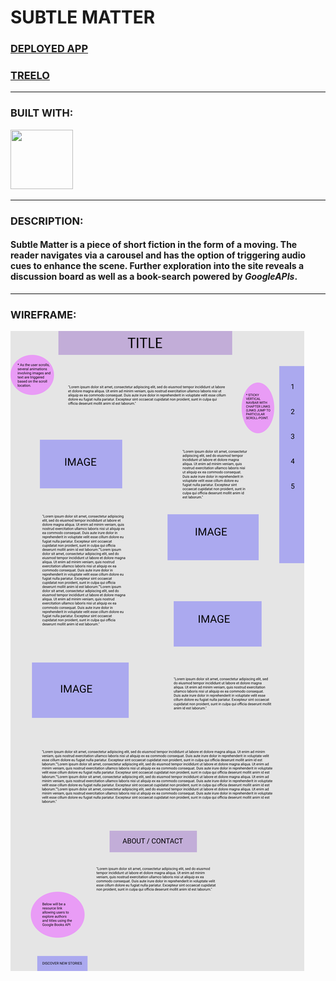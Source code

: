 # SUBTLE MATTER

### [DEPLOYED APP]()

### [TREELO]()
-----

### BUILT WITH:
<img src="https://ubisafe.org/images/svg-logo-reactjs-2.png" width="100" height="95">

---

### DESCRIPTION:

#### Subtle Matter is a piece of short fiction in the form of a moving. The reader navigates via a carousel and has the option of triggering audio cues to enhance the scene. Further exploration into the site reveals a discussion board as well as a book-search powered by <i>GoogleAPIs</i>.
------
### WIREFRAME:

<img src="./PROJECT_4.png">
